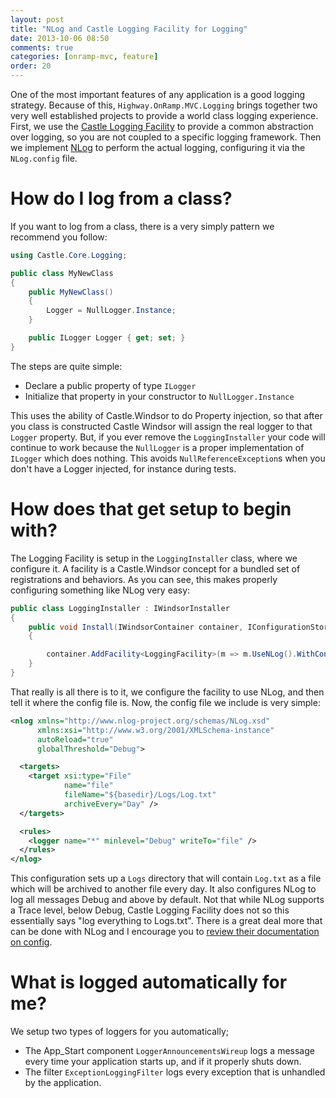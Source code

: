 ```yaml
---
layout: post
title: "NLog and Castle Logging Facility for Logging"
date: 2013-10-06 08:50
comments: true
categories: [onramp-mvc, feature]
order: 20
---
```


One of the most important features of any application is a good logging strategy.  Because of this, `Highway.OnRamp.MVC.Logging` brings together two very well established projects to provide a world class logging experience.  First, we use the [Castle Logging Facility][clf] to provide a common abstraction over logging, so you are not coupled to a specific logging framework.  Then we implement [NLog] to perform the actual logging, configuring it via the `NLog.config` file.

# How do I log from a class?

If you want to log from a class, there is a very simply pattern we recommend you follow:

``` csharp
using Castle.Core.Logging;

public class MyNewClass
{
	public MyNewClass()
	{
		Logger = NullLogger.Instance;
	}

	public ILogger Logger { get; set; }
}
```

The steps are quite simple:

* Declare a public property of type `ILogger`
* Initialize that property in your constructor to `NullLogger.Instance`

This uses the ability of Castle.Windsor to do Property injection, so that after you class is constructed Castle Windsor will assign the real logger to that `Logger` property.  But, if you ever remove the `LoggingInstaller` your code will continue to work because the `NullLogger` is a proper implementation of `ILogger` which does nothing.  This avoids `NullReferenceException`s when you don't have a Logger injected, for instance during tests.

# How does that get setup to begin with?

The Logging Facility is setup in the `LoggingInstaller` class, where we configure it.  A facility is a Castle.Windsor concept for a bundled set of registrations and behaviors.  As you can see, this makes properly configuring something like NLog very easy:

``` csharp
public class LoggingInstaller : IWindsorInstaller
{
    public void Install(IWindsorContainer container, IConfigurationStore store)
    {

        container.AddFacility<LoggingFacility>(m => m.UseNLog().WithConfig("NLog.config"));
    }
}
```

That really is all there is to it, we configure the facility to use NLog, and then tell it where the config file is.  Now, the config file we include is very simple:

``` xml
<nlog xmlns="http://www.nlog-project.org/schemas/NLog.xsd"
      xmlns:xsi="http://www.w3.org/2001/XMLSchema-instance"
      autoReload="true"
      globalThreshold="Debug">

  <targets>
    <target xsi:type="File"
            name="file"
            fileName="${basedir}/Logs/Log.txt"
            archiveEvery="Day" />
  </targets>

  <rules>
    <logger name="*" minlevel="Debug" writeTo="file" />
  </rules>
</nlog>
```

This configuration sets up a `Logs` directory that will contain `Log.txt` as a file which will be archived to another file every day.  It also configures NLog to log all messages Debug and above by default.  Not that while NLog supports a Trace level, below Debug, Castle Logging Facility does not so this essentially says "log everything to Logs.txt".  There is a great deal more that can be done with NLog and I encourage you to [review their documentation on config][nlogconfig].

# What is logged automatically for me?

We setup two types of loggers for you automatically;

* The App_Start component `LoggerAnnouncementsWireup` logs a message every time your application starts up, and if it properly shuts down.
* The filter `ExceptionLoggingFilter` logs every exception that is unhandled by the application.


[clf]:						http://docs.castleproject.org/Windsor.Logging-Facility.ashx
[NLog]:						http://nlog-project.org/
[nlogconfig]:			https://github.com/nlog/nlog/wiki
